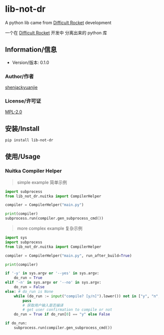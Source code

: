 # lib-not-dr

A python lib came from [Difficult Rocket](https://github.com/shenjackyuanjie/Difficult-Rocket) development

一个在 [Difficult Rocket](https://github.com/shenjackyuanjie/Difficult-Rocket) 开发中 分离出来的 python 库

## Information/信息

- Version/版本: 0.1.0

### Author/作者

[shenjackyuanjie](https://github/shenjackyuanjie)

### License/许可证

[MPL-2.0](https://www.mozilla.org/en-US/MPL/2.0/)

## 安装/Install

```bash
pip install lib-not-dr
```

## 使用/Usage

### Nuitka Compiler Helper

> simple example
> 简单示例

```python
import subprocess
from lib_not_dr.nuitka import CompilerHelper

compiler = CompilerHelper("main.py")

print(compiler)
subprocess.run(compiler.gen_subprocess_cmd())
```

> more complex example
> 复杂示例

```python
import sys
import subprocess
from lib_not_dr.nuitka import CompilerHelper

compiler = CompilerHelper("main.py", run_after_build=True)

print(compiler)

if '-y' in sys.argv or '--yes' in sys.argv:
    do_run = True
elif '-n' in sys.argv or '--no' in sys.argv:
    do_run = False
else: # do_run is None
    while (do_run := input("compile? [y/n]").lower()) not in ["y", "n", "yes", "no"]:
        pass
        # 获取用户输入是否编译
        # get user confirmation to compile or not
    do_run = True if do_run[0] == "y" else False

if do_run:
    subprocess.run(compiler.gen_subprocess_cmd())

```
